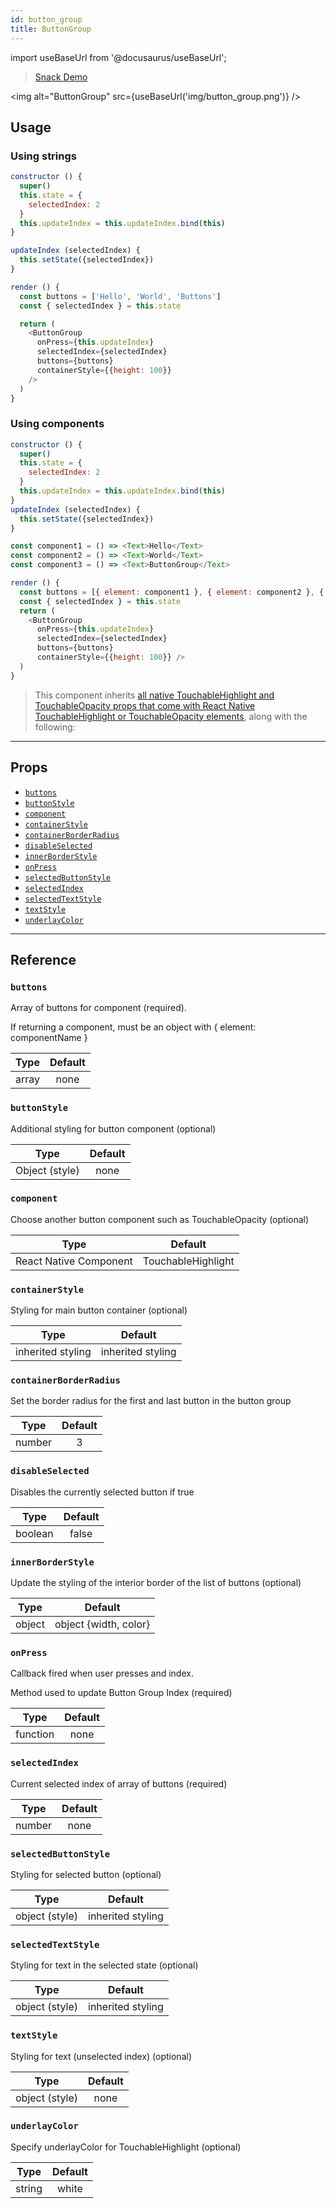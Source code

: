 ```yaml
---
id: button_group
title: ButtonGroup
---
```


import useBaseUrl from '@docusaurus/useBaseUrl';

> [Snack Demo](https://snack.expo.io/BJZpMm3ob)

<img alt="ButtonGroup" src={useBaseUrl('img/button_group.png')} />

## Usage

### Using strings

```js
constructor () {
  super()
  this.state = {
    selectedIndex: 2
  }
  this.updateIndex = this.updateIndex.bind(this)
}

updateIndex (selectedIndex) {
  this.setState({selectedIndex})
}

render () {
  const buttons = ['Hello', 'World', 'Buttons']
  const { selectedIndex } = this.state

  return (
    <ButtonGroup
      onPress={this.updateIndex}
      selectedIndex={selectedIndex}
      buttons={buttons}
      containerStyle={{height: 100}}
    />
  )
}
```

### Using components

```js
constructor () {
  super()
  this.state = {
    selectedIndex: 2
  }
  this.updateIndex = this.updateIndex.bind(this)
}
updateIndex (selectedIndex) {
  this.setState({selectedIndex})
}

const component1 = () => <Text>Hello</Text>
const component2 = () => <Text>World</Text>
const component3 = () => <Text>ButtonGroup</Text>

render () {
  const buttons = [{ element: component1 }, { element: component2 }, { element: component3 }]
  const { selectedIndex } = this.state
  return (
    <ButtonGroup
      onPress={this.updateIndex}
      selectedIndex={selectedIndex}
      buttons={buttons}
      containerStyle={{height: 100}} />
  )
}
```

> This component inherits [all native TouchableHighlight and TouchableOpacity props that come with React Native TouchableHighlight or TouchableOpacity elements](https://facebook.github.io/react-native/docs/touchablehighlight.html), along with the following:

---

## Props

- [`buttons`](#buttons)
- [`buttonStyle`](#buttonstyle)
- [`component`](#component)
- [`containerStyle`](#containerstyle)
- [`containerBorderRadius`](#containerborderradius)
- [`disableSelected`](#disableselected)
- [`innerBorderStyle`](#innerborderstyle)
- [`onPress`](#onpress)
- [`selectedButtonStyle`](#selectedbuttonstyle)
- [`selectedIndex`](#selectedindex)
- [`selectedTextStyle`](#selectedtextstyle)
- [`textStyle`](#textstyle)
- [`underlayColor`](#underlaycolor)

---

## Reference

### `buttons`

Array of buttons for component (required).

If returning a component, must be an object with { element: componentName }

| Type  | Default |
| :---: | :-----: |
| array |  none   |

### `buttonStyle`

Additional styling for button component (optional)

|      Type      | Default |
| :------------: | :-----: |
| Object (style) |  none   |

### `component`

Choose another button component such as TouchableOpacity (optional)

|          Type          |      Default       |
| :--------------------: | :----------------: |
| React Native Component | TouchableHighlight |

### `containerStyle`

Styling for main button container (optional)

|       Type        |      Default      |
| :---------------: | :---------------: |
| inherited styling | inherited styling |

### `containerBorderRadius`

Set the border radius for the first and last button in the button group

|  Type  | Default |
| :----: | :-----: |
| number |    3    |

### `disableSelected`

Disables the currently selected button if true

|  Type   | Default |
| :-----: | :-----: |
| boolean |  false  |

### `innerBorderStyle`

Update the styling of the interior border of the list of buttons (optional)

|  Type  |        Default        |
| :----: | :-------------------: |
| object | object {width, color} |

### `onPress`

Callback fired when user presses and index.

Method used to update Button Group Index (required)

|   Type   | Default |
| :------: | :-----: |
| function |  none   |

### `selectedIndex`

Current selected index of array of buttons (required)

|  Type  | Default |
| :----: | :-----: |
| number |  none   |

### `selectedButtonStyle`

Styling for selected button (optional)

|      Type      |      Default      |
| :------------: | :---------------: |
| object (style) | inherited styling |

### `selectedTextStyle`

Styling for text in the selected state (optional)

|      Type      |      Default      |
| :------------: | :---------------: |
| object (style) | inherited styling |

### `textStyle`

Styling for text (unselected index) (optional)

|      Type      | Default |
| :------------: | :-----: |
| object (style) |  none   |

### `underlayColor`

Specify underlayColor for TouchableHighlight (optional)

|  Type  | Default |
| :----: | :-----: |
| string |  white  |
